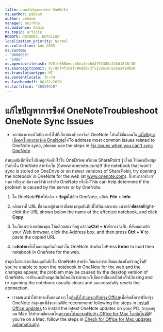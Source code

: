 ```yaml
---
title: การแก้ไขปัญหาการซิงค์ OneNote
ms.author: pebaum
author: pebaum
manager: mnirkhe
ms.audience: Admin
ms.topic: article
ROBOTS: NOINDEX, NOFOLLOW
localization_priority: Normal
ms.collection: Adm_O365
ms.custom:
- "9000555"
- "2405"
ms.openlocfilehash: 970fe688becc30ea1eb644793388a316d1878f30
ms.sourcegitcommit: bc7d6f4f3c9f7060d073f5130e1ec856e248d020
ms.translationtype: MT
ms.contentlocale: th-TH
ms.lasthandoff: 06/02/2020
ms.locfileid: "36559428"
---
```

# <a name="troubleshoot-onenote-sync-issues"></a><span data-ttu-id="3f131-102">แก้ไขปัญหาการซิงค์ OneNote</span><span class="sxs-lookup"><span data-stu-id="3f131-102">Troubleshoot OneNote Sync Issues</span></span>

* <span data-ttu-id="3f131-103">หากต้องการแก้ไขปัญหาทั่วไปที่เกี่ยวข้องกับการซิงค์ OneNote โปรดใช้ขั้นตอนใน[แก้ไขปัญหาเมื่อคุณไม่สามารถซิงค์ OneNote](https://support.office.com/article/Fix-issues-when-you-can-t-sync-OneNote-299495ef-66d1-448f-90c1-b785a6968d45)ได้</span><span class="sxs-lookup"><span data-stu-id="3f131-103">To address most common issues related to OneNote sync, please use the steps in [Fix issues when you can't sync OneNote](https://support.office.com/article/Fix-issues-when-you-can-t-sync-OneNote-299495ef-66d1-448f-90c1-b785a6968d45).</span></span>

<span data-ttu-id="3f131-104">ถ้าสมุดบันทึกที่จะไม่ซิงค์ถูกจัดเก็บไว้ใน OneDrive หรือบน SharePoint รุ่นใหม่ ให้ลองเปิดสมุดบันทึกใน OneNote สําหรับเว็บ (ที่www.onenote.com)</span><span class="sxs-lookup"><span data-stu-id="3f131-104">If the notebook that won't sync is stored on OneDrive or on newer versions of SharePoint, try opening the notebook in OneNote for the web (at www.onenote.com).</span></span> <span data-ttu-id="3f131-105">ซึ่งสามารถช่วยกําหนดว่าปัญหาเกิดจากเซิร์ฟเวอร์หรือ OneNote หรือไม่</span><span class="sxs-lookup"><span data-stu-id="3f131-105">This can help determine if the problem is caused by the server or by OneNote.</span></span>

1. <span data-ttu-id="3f131-106">ใน OneNote**File**ให้คลิก  >  **ข้อมูล**ไฟล์</span><span class="sxs-lookup"><span data-stu-id="3f131-106">In OneNote, click **File** > **Info**.</span></span>

2. <span data-ttu-id="3f131-107">คลิกขวาที่ URL ที่แสดงอยู่ด้านล่างชื่อของสมุดบันทึกที่ได้รับผลกระทบ แล้วคลิก**คัดลอก**</span><span class="sxs-lookup"><span data-stu-id="3f131-107">Right-click the URL shown below the name of the affected notebook, and click **Copy**.</span></span>

3. <span data-ttu-id="3f131-108">ในเว็บเบราว์เซอร์ของคุณ ให้คลิกกล่อง ที่อยู่ แล้วกด**Ctrl + V**เพื่อวาง URL ที่คัดลอกมา</span><span class="sxs-lookup"><span data-stu-id="3f131-108">In your Web browser, click the Address box, and then press **Ctrl + V** to paste the copied URL.</span></span>

4. <span data-ttu-id="3f131-109">กด**Enter**เพื่อโหลดสมุดบันทึกแล้วใน OneNote สําหรับเว็บ</span><span class="sxs-lookup"><span data-stu-id="3f131-109">Press **Enter** to load then notebook in OneNote for the web.</span></span>

<span data-ttu-id="3f131-110">ถ้าคุณไม่สามารถเปิดสมุดบันทึกใน OneNote สําหรับเว็บและการเปลี่ยนแปลงนั้นปรากฏขึ้น</span><span class="sxs-lookup"><span data-stu-id="3f131-110">If you're unable to open the notebook in OneNote for the web and the changes appear, the problem may be caused by the desktop version of OneNote.</span></span> <span data-ttu-id="3f131-111">การปิดและเปิดสมุดบันทึกใหม่มักจะล้างและรีเซ็ตการเชื่อมต่อได้สําเร็จ</span><span class="sxs-lookup"><span data-stu-id="3f131-111">Closing and re-opening the notebook usually clears and successfully resets the connection.</span></span>

* <span data-ttu-id="3f131-112">เราขอแนะนําให้ทําตามขั้นตอนต่างๆ ใน[ติดตั้งโปรแกรมปรับปรุง Office](https://support.office.com/article/Install-Office-updates-2ab296f3-7f03-43a2-8e50-46de917611c5)เพื่อติดตั้งการปรับปรุง OneNote ล่าสุดบนพีซีของคุณ</span><span class="sxs-lookup"><span data-stu-id="3f131-112">We recommend following the steps in [Install Office updates](https://support.office.com/article/Install-Office-updates-2ab296f3-7f03-43a2-8e50-46de917611c5) to install the latest OneNote updates on your PC.</span></span> <span data-ttu-id="3f131-113">ถ้าคุณอยู่บน Mac ให้ทําตามขั้นตอนใน[ตรวจหาโปรแกรมปรับปรุง Office for Mac โดยอัตโนมัติ](https://support.office.com/article/update-office-for-mac-automatically-bfd1e497-c24d-4754-92ab-910a4074d7c1)</span><span class="sxs-lookup"><span data-stu-id="3f131-113">If you're on a Mac, follow the steps in [Check for Office for Mac updates automatically](https://support.office.com/article/update-office-for-mac-automatically-bfd1e497-c24d-4754-92ab-910a4074d7c1).</span></span>